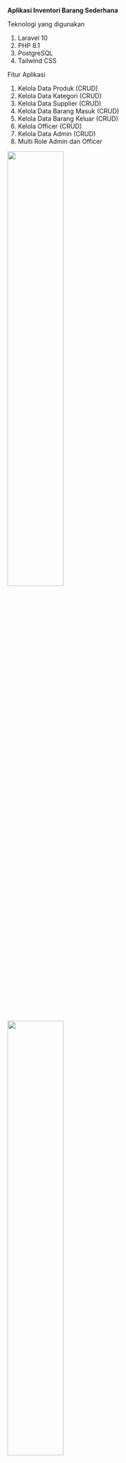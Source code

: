 **Aplikasi Inventori Barang Sederhana**

Teknologi yang digunakan

 1. Laravel 10
 2. PHP 8.1
 3. PostgreSQL
 4. Tailwind CSS
 
 Fitur Aplikasi
 
 1. Kelola Data Produk (CRUD)
 2. Kelola Data Kategori (CRUD)
 3. Kelola Data Supplier (CRUD)
 4. Kelola Data Barang Masuk (CRUD)
 5. Kelola Data Barang Keluar (CRUD)
 6. Kelola Officer (CRUD)
 7. Kelola Data Admin (CRUD)
 8. Multi Role Admin dan Officer

 <img src="https://raw.githubusercontent.com/HenSetiawan/simple-inventory/main/docs/login.png" width=50%>

 <img src="https://raw.githubusercontent.com/HenSetiawan/simple-inventory/main/docs/dashboard.png" width=50%>
 
<img src="https://github.com/HenSetiawan/simple-inventory/raw/main/docs/data-barang.png" width=50%>

<img src="https://github.com/HenSetiawan/simple-inventory/raw/main/docs/kategori.png" width=50%>

<img src="https://github.com/HenSetiawan/simple-inventory/raw/main/docs/supplier.png" width=50%>

<img src="https://github.com/HenSetiawan/simple-inventory/raw/main/docs/barang-masuk.png" width=50%>

<img src="https://github.com/HenSetiawan/simple-inventory/raw/main/docs/barang-keluar.png" width=50%>

<img src="https://github.com/HenSetiawan/simple-inventory/raw/main/docs/data-petugas.png" width=50%>

<img src="https://github.com/HenSetiawan/simple-inventory/raw/main/docs/data-admin.png" width=50%>
